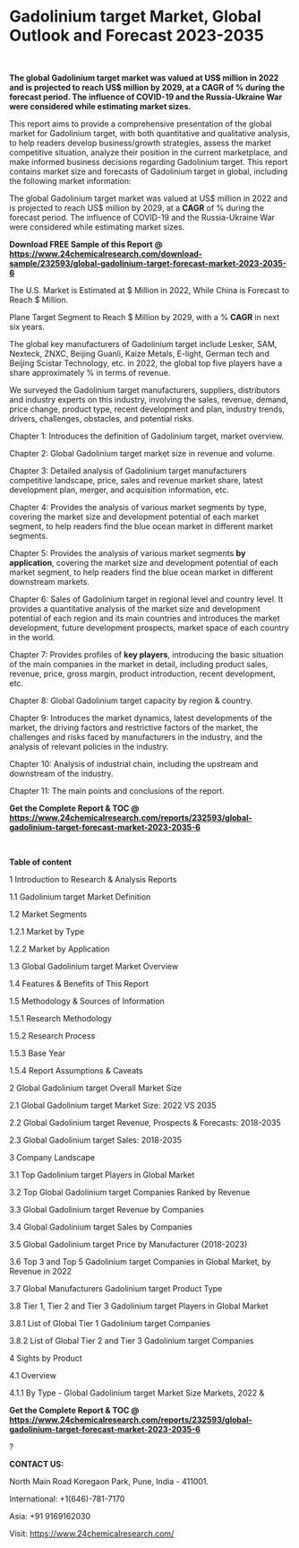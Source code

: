 <h1>Gadolinium target Market, Global Outlook and Forecast 2023-2035</h1><br/><p><strong>The global Gadolinium target market was valued at US$ million in 2022 and is projected to reach US$ million by 2029, at a <strong>CAGR</strong> of % during the forecast period. The influence of COVID-19 and the Russia-Ukraine War were considered while estimating market sizes.</strong></p>
 
 
 
 <p>This report aims to provide a comprehensive presentation of the global market for Gadolinium target, with both quantitative and qualitative analysis, to help readers develop business/growth strategies, assess the market competitive situation, analyze their position in the current marketplace, and make informed business decisions regarding Gadolinium target. This report contains market size and forecasts of Gadolinium target in global, including the following market information:</p>
 
 
 
 <p>The global Gadolinium target market was valued at US$ million in 2022 and is projected to reach US$ million by 2029, at a <strong>CAGR</strong> of % during the forecast period. The influence of COVID-19 and the Russia-Ukraine War were considered while estimating market sizes.</p>
 
 
 
 <div><b>Download FREE Sample of this Report @ <a href="https://www.24chemicalresearch.com/download-sample/232593/global-gadolinium-target-forecast-market-2023-2035-6">https://www.24chemicalresearch.com/download-sample/232593/global-gadolinium-target-forecast-market-2023-2035-6</a></b></div>
 
 
 
 <p>The U.S. Market is Estimated at $ Million in 2022, While China is Forecast to Reach $ Million.</p>
 
 
 
 <p>Plane Target Segment to Reach $ Million by 2029, with a % <strong>CAGR</strong> in next six years.</p>
 
 
 
 <p>The global key manufacturers of Gadolinium target include Lesker, SAM, Nexteck, ZNXC, Beijing Guanli, Kaize Metals, E-light, German tech and Beijing Scistar Technology, etc. in 2022, the global top five players have a share approximately % in terms of revenue.</p>
 
 
 
 <p>We surveyed the Gadolinium target manufacturers, suppliers, distributors and industry experts on this industry, involving the sales, revenue, demand, price change, product type, recent development and plan, industry trends, drivers, challenges, obstacles, and potential risks.</p>
 
 
 
 <p>Chapter 1: Introduces the definition of Gadolinium target, market overview.</p>
 
 
 
 <p>Chapter 2: Global Gadolinium target market size in revenue and volume.</p>
 
 
 
 <p>Chapter 3: Detailed analysis of Gadolinium target manufacturers competitive landscape, price, sales and revenue market share, latest development plan, merger, and acquisition information, etc.</p>
 
 
 
 <p>Chapter 4: Provides the analysis of various market segments by type, covering the market size and development potential of each market segment, to help readers find the blue ocean market in different market segments.</p>
 
 
 
 <p>Chapter 5: Provides the analysis of various market segments <strong>by application</strong>, covering the market size and development potential of each market segment, to help readers find the blue ocean market in different downstream markets.</p>
 
 
 
 <p>Chapter 6: Sales of Gadolinium target in regional level and country level. It provides a quantitative analysis of the market size and development potential of each region and its main countries and introduces the market development, future development prospects, market space of each country in the world.</p>
 
 
 
 <p>Chapter 7: Provides profiles of <strong>key players</strong>, introducing the basic situation of the main companies in the market in detail, including product sales, revenue, price, gross margin, product introduction, recent development, etc.</p>
 
 
 
 <p>Chapter 8: Global Gadolinium target capacity by region & country.</p>
 
 
 
 <p>Chapter 9: Introduces the market dynamics, latest developments of the market, the driving factors and restrictive factors of the market, the challenges and risks faced by manufacturers in the industry, and the analysis of relevant policies in the industry.</p>
 
 
 
 <p>Chapter 10: Analysis of industrial chain, including the upstream and downstream of the industry.</p>
 
 
 
 <p>Chapter 11: The main points and conclusions of the report.</p>
 
 
 
 <div><b>Get the Complete Report & TOC @ <a href="https://www.24chemicalresearch.com/reports/232593/global-gadolinium-target-forecast-market-2023-2035-6">https://www.24chemicalresearch.com/reports/232593/global-gadolinium-target-forecast-market-2023-2035-6</a></b></div>
 
 
 
 <p><br />
 
 <b>Table of content</b></p>
 
 
 
 <p>1 Introduction to Research & Analysis Reports<br />
 
 1.1 Gadolinium target Market Definition<br />
 
 1.2 Market Segments<br />
 
 1.2.1 Market by Type<br />
 
 1.2.2 Market by Application<br />
 
 1.3 Global Gadolinium target Market Overview<br />
 
 1.4 Features & Benefits of This Report<br />
 
 1.5 Methodology & Sources of Information<br />
 
 1.5.1 Research Methodology<br />
 
 1.5.2 Research Process<br />
 
 1.5.3 Base Year<br />
 
 1.5.4 Report Assumptions & Caveats<br />
 
 2 Global Gadolinium target Overall Market Size<br />
 
 2.1 Global Gadolinium target Market Size: 2022 VS 2035<br />
 
 2.2 Global Gadolinium target Revenue, Prospects & Forecasts: 2018-2035<br />
 
 2.3 Global Gadolinium target Sales: 2018-2035<br />
 
 3 Company Landscape<br />
 
 3.1 Top Gadolinium target Players in Global Market<br />
 
 3.2 Top Global Gadolinium target Companies Ranked by Revenue<br />
 
 3.3 Global Gadolinium target Revenue by Companies<br />
 
 3.4 Global Gadolinium target Sales by Companies<br />
 
 3.5 Global Gadolinium target Price by Manufacturer (2018-2023)<br />
 
 3.6 Top 3 and Top 5 Gadolinium target Companies in Global Market, by Revenue in 2022<br />
 
 3.7 Global Manufacturers Gadolinium target Product Type<br />
 
 3.8 Tier 1, Tier 2 and Tier 3 Gadolinium target Players in Global Market<br />
 
 3.8.1 List of Global Tier 1 Gadolinium target Companies<br />
 
 3.8.2 List of Global Tier 2 and Tier 3 Gadolinium target Companies<br />
 
 4 Sights by Product<br />
 
 4.1 Overview<br />
 
 4.1.1 By Type - Global Gadolinium target Market Size Markets, 2022 &</p>
 
 
 
 <div><b>Get the Complete Report & TOC @ <a href="https://www.24chemicalresearch.com/reports/232593/global-gadolinium-target-forecast-market-2023-2035-6">https://www.24chemicalresearch.com/reports/232593/global-gadolinium-target-forecast-market-2023-2035-6</a></b></div>
 
 
 
 <p>? </p>
 
 
 
 <p><b>CONTACT US:</b><br />
 
 North Main Road Koregaon Park, Pune, India - 411001.<br />
 
 International: +1(646)-781-7170<br />
 
 Asia: +91 9169162030<br />
 
 Visit: <a href="https://www.24chemicalresearch.com/">https://www.24chemicalresearch.com/</a></p>